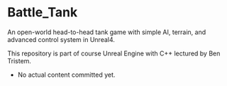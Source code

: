 # Battle_Tank
An open-world head-to-head tank game with simple AI, terrain, and advanced control system in Unreal4.

This repository is part of course Unreal Engine with C++ lectured by Ben Tristem.

* No actual content committed yet.